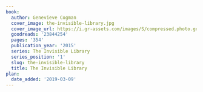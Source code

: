 ```yaml
---
book:
  author: Genevieve Cogman
  cover_image: the-invisible-library.jpg
  cover_image_url: https://i.gr-assets.com/images/S/compressed.photo.goodreads.com/books/1435561809l/23844254._SY475_.jpg
  goodreads: '23844254'
  pages: '354'
  publication_year: '2015'
  series: The Invisible Library
  series_position: '1'
  slug: the-invisible-library
  title: The Invisible Library
plan:
  date_added: '2019-03-09'
---
```

